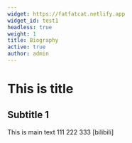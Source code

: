```yaml
---
widget: https://fatfatcat.netlify.app
widget_id: test1
headless: true
weight: 1
title: Biography
active: true
author: admin
---
```

# This is title
## Subtitle 1
This is main text 111 222 333 [bilibili] 